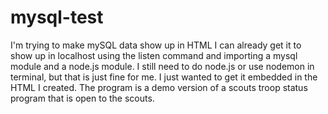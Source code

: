 # mysql-test
I'm trying to make mySQL data show up in HTML
I can already get it to show up in localhost using the listen command and importing a mysql module and a node.js module.
I still need to do node.js or use nodemon in terminal, but that is just fine for me.
I just wanted to get it embedded in the HTML I created.
The program is a demo version of a scouts troop status program that is open to the scouts.
